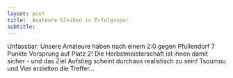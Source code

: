 ```yaml
---
layout: post
title:  Amateure bleiben in Erfolgsspur
subtitle:  
---
```


Unfassbar: Unsere Amateure haben nach einem 2:0 gegen Pfullendorf 7 Punkte Vorsprung auf Platz 2! Die Herbstmeisterschaft ist ihnen damit sicher - und das Ziel Aufstieg scheint durchaus realistisch zu sein! Tsoumou und Vier erzielten die Treffer...


